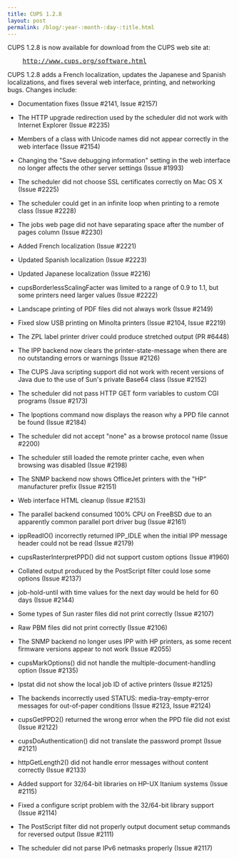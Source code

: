```yaml
---
title: CUPS 1.2.8
layout: post
permalink: /blog/:year-:month-:day-:title.html
---
```


<P>CUPS 1.2.8 is now available for download from the CUPS web site at:</P><PRE>    <A HREF="http://www.cups.org/software.html">http://www.cups.org/software.html</A></PRE><P>CUPS 1.2.8 adds a French localization, updates the Japanese and Spanish localizations, and fixes several web interface, printing, and networking bugs. Changes include:</P>
- Documentation fixes (Issue #2141, Issue #2157) 
- The HTTP upgrade redirection used by the scheduler did not work with Internet Explorer (Issue #2235) 
- Members of a class with Unicode names did not appear correctly in the web interface (Issue #2154) 
- Changing the "Save debugging information" setting in the web interface no longer affects the other server settings (Issue #1993) 
- The scheduler did not choose SSL certificates correctly on Mac OS X (Issue #2225) 
- The scheduler could get in an infinite loop when printing to a remote class (Issue #2228) 
- The jobs web page did not have separating space after the number of pages column (Issue #2230) 
- Added French localization (Issue #2221) 
- Updated Spanish localization (Issue #2223) 
- Updated Japanese localization (Issue #2216) 
- cupsBorderlessScalingFacter was limited to a range of 0.9 to 1.1, but some printers need larger values (Issue #2222) 
- Landscape printing of PDF files did not always work (Issue #2149) 
- Fixed slow USB printing on Minolta printers (Issue #2104, Issue #2219) 
- The ZPL label printer driver could produce stretched output (PR #6448) 
- The IPP backend now clears the printer-state-message when there are no outstanding errors or warnings (Issue #2126) 
- The CUPS Java scripting support did not work with recent versions of Java due to the use of Sun's private Base64 class (Issue #2152) 
- The scheduler did not pass HTTP GET form variables to custom CGI programs (Issue #2173) 
- The lpoptions command now displays the reason why a PPD file cannot be found (Issue #2184) 
- The scheduler did not accept "none" as a browse protocol name (Issue #2200) 
- The scheduler still loaded the remote printer cache, even when browsing was disabled (Issue #2198) 
- The SNMP backend now shows OfficeJet printers with the "HP" manufacturer prefix (Issue #2151) 
- Web interface HTML cleanup (Issue #2153) 
- The parallel backend consumed 100% CPU on FreeBSD due to an apparently common parallel port driver bug (Issue #2161) 
- ippReadIO() incorrectly returned IPP_IDLE when the initial IPP message header could not be read (Issue #2179) 
- cupsRasterInterpretPPD() did not support custom options (Issue #1960) 
- Collated output produced by the PostScript filter could lose some options (Issue #2137) 
- job-hold-until with time values for the next day would be held for 60 days (Issue #2144) 
- Some types of Sun raster files did not print correctly (Issue #2107) 
- Raw PBM files did not print correctly (Issue #2106) 
- The SNMP backend no longer uses IPP with HP printers, as some recent firmware versions appear to not work (Issue #2055) 
- cupsMarkOptions() did not handle the multiple-document-handling option (Issue #2135) 
- lpstat did not show the local job ID of active printers (Issue #2125) 
- The backends incorrectly used STATUS: media-tray-empty-error messages for out-of-paper conditions (Issue #2123, Issue #2124) 
- cupsGetPPD2() returned the wrong error when the PPD file did not exist (Issue #2122) 
- cupsDoAuthentication() did not translate the password prompt (Issue #2121) 
- httpGetLength2() did not handle error messages without content correctly (Issue #2133) 
- Added support for 32/64-bit libraries on HP-UX Itanium systems (Issue #2115) 
- Fixed a configure script problem with the 32/64-bit library support (Issue #2114) 
- The PostScript filter did not properly output document setup commands for reversed output (Issue #2111) 
- The scheduler did not parse IPv6 netmasks properly (Issue #2117)
